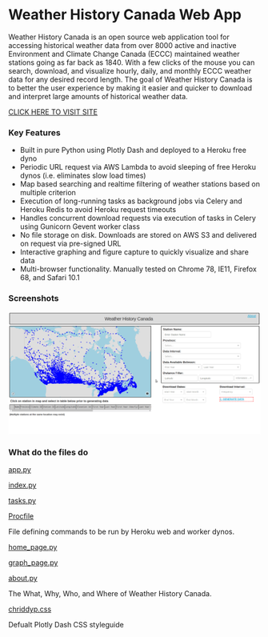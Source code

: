 # Weather History Canada Web App

Weather History Canada is an open source web application tool for accessing historical 
weather data from over 8000 active and inactive Environment and Climate Change Canada 
(ECCC) maintained weather stations going as far back as 1840. With a few clicks of the 
mouse you can search, download, and visualize hourly, daily, and monthly ECCC weather data 
for any desired record length. The goal of Weather History Canada is to better the user 
experience by making it easier and quicker to download and interpret large amounts of 
historical weather data. 


[CLICK HERE TO VISIT SITE](http://www.weatherhistorycanada.com)

### Key Features
 
- Built in pure Python using Plotly Dash and deployed to a Heroku free dyno
- Periodic URL request via AWS Lambda to avoid sleeping of free Heroku dynos (i.e. eliminates slow load times)
- Map based searching and realtime filtering of weather stations based on multiple
criterion
- Execution of long-running tasks as background jobs via Celery and Heroku Redis to avoid 
Heroku request timeouts 
- Handles concurrent download requests via execution of tasks in Celery using Gunicorn 
Gevent worker class
- No file storage on disk. Downloads are stored on AWS S3 and delivered on request via
pre-signed URL
- Interactive graphing and figure capture to quickly visualize and share data
- Multi-browser functionality. Manually tested on Chrome 78, IE11, Firefox 68, and Safari 
10.1

### Screenshots

![](assets/demo.gif)
### What do the files do

[app.py](https://github.com/david-hurley/env-can-wx-app/blob/master/app.py)

[index.py](https://github.com/david-hurley/env-can-wx-app/blob/master/app.py)

[tasks.py](https://github.com/david-hurley/env-can-wx-app/blob/master/tasks.py)

[Procfile](https://github.com/david-hurley/env-can-wx-app/blob/master/Procfile)

File defining commands to be run by Heroku web and worker dynos.

[home_page.py](https://github.com/david-hurley/env-can-wx-app/blob/master/pages/home_page.py)

[graph_page.py](https://github.com/david-hurley/env-can-wx-app/blob/master/pages/graph_page.py)



[about.py](https://github.com/david-hurley/env-can-wx-app/blob/master/pages/about.py)

The What, Why, Who, and Where of Weather History Canada.

[chriddyp.css](https://github.com/david-hurley/env-can-wx-app/blob/master/assets/chriddyp.css)

Defualt Plotly Dash CSS styleguide